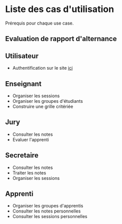# Liste des cas d'utilisation

Prérequis pour chaque use case.
## Evaluation de rapport d'alternance

## Utilisateur
* Authentification sur le site [ici](./Utilisateur/Login.md)
## Enseignant
* Organiser les sessions
* Organiser les groupes d'étudiants
* Construire une grille critériée
## Jury
* Consulter les notes
* Evaluer l'apprenti
## Secretaire
* Consulter les notes
* Traiter les notes
* Organiser les sessions
## Apprenti
* Organiser les groupes d'apprentis
* Consulter les notes personnelles
* Consulter les sessions personnelles
